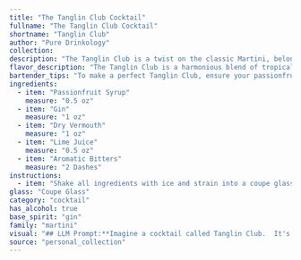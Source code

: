 ```yaml
---
title: "The Tanglin Club Cocktail"
fullname: "The Tanglin Club Cocktail"
shortname: "Tanglin Club"
author: "Pure Drinkology"
collection:
description: "The Tanglin Club is a twist on the classic Martini, belonging to the Martini family. Its origin is likely Singapore, drawing inspiration from the colonial era Tanglin Club, a prestigious social club. The addition of passionfruit syrup and lime juice adds a tropical touch to the traditional dry Martini. "
flavor_description: "The Tanglin Club is a harmonious blend of tropical sweetness and dry botanicals.  Passionfruit syrup delivers a vibrant, tangy sweetness that's balanced by the crisp dryness of gin and vermouth.  Lime juice adds a refreshing acidity, while aromatic bitters provide a subtle complexity.  The result is a complex yet refreshing cocktail with a bright and invigorating finish. "
bartender_tips: "To make a perfect Tanglin Club, ensure your passionfruit syrup is homemade for the freshest flavor. Use a good quality gin and dry vermouth. Shake vigorously with ice to chill and dilute properly.  A good quality aromatic bitters adds complexity, but don't overdo it.  Finish with a fresh lime wheel for a citrusy aroma. "
ingredients:
  - item: "Passionfruit Syrup"
    measure: "0.5 oz"
  - item: "Gin"
    measure: "1 oz"
  - item: "Dry Vermouth"
    measure: "1 oz"
  - item: "Lime Juice"
    measure: "0.5 oz"
  - item: "Aromatic Bitters"
    measure: "2 Dashes"
instructions:
  - item: "Shake all ingredients with ice and strain into a coupe glass."
glass: "Coupe Glass"
category: "cocktail"
has_alcohol: true
base_spirit: "gin"
family: "martini"
visual: "## LLM Prompt:**Imagine a cocktail called Tanglin Club.  It's a beautiful blend of vibrant colors and refreshing aromas. Describe the appearance of this cocktail, focusing on the following:*** **Color:**  What color is the drink? Is it a single shade, or does it have layers of color? How would you describe the hue -  bright, muted, deep?* **Texture:**  Is the drink clear, cloudy, or have a distinct foam or froth?  * **Garnish:**  What garnish would best compliment the Tanglin Club? Is it a fruit slice, a sprig of herbs, or something more unique?* **Glass:**  What type of glass would best showcase the Tanglin Club?  A coupe, a martini glass, a rocks glass? **Bonus:**  Can you capture the essence of the Tanglin Club with a single, evocative image? "
source: "personal_collection"
---
```


